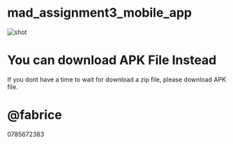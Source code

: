 # mad_assignment3_mobile_app
![shot](https://user-images.githubusercontent.com/20165368/32295933-5c0fa912-bf53-11e7-8ade-1e416cd7e76c.JPG)
# You can download APK File Instead
If you dont have a time to wait for download a zip file, please download APK file.
# @fabrice
0785672383